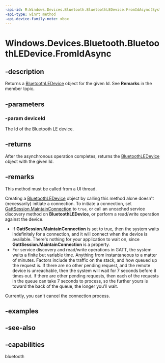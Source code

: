 ```yaml
---
-api-id: M:Windows.Devices.Bluetooth.BluetoothLEDevice.FromIdAsync(System.String)
-api-type: winrt method
-api-device-family-note: xbox
---
```


<!-- Method syntax
public Windows.Foundation.IAsyncOperation<Windows.Devices.Bluetooth.BluetoothLEDevice> FromIdAsync(System.String deviceId)
-->

# Windows.Devices.Bluetooth.BluetoothLEDevice.FromIdAsync

## -description
Returns a [BluetoothLEDevice](bluetoothledevice.md) object for the given Id. See **Remarks** in the member topic.

## -parameters

### -param deviceId
The Id of the Bluetooth LE device.

## -returns
After the asynchronous operation completes, returns the [BluetoothLEDevice](bluetoothledevice.md) object with the given Id.

## -remarks
This method must be called from a UI thread.

Creating a [BluetoothLEDevice](bluetoothledevice.md) object by calling this method alone doesn't (necessarily) initiate a connection. To initiate a connection, set [GattSession.MaintainConnection](/uwp/api/windows.devices.bluetooth.genericattributeprofile.gattsession.maintainconnection) to `true`, or call an uncached service discovery method on **BluetoothLEDevice**, or perform a read/write operation against the device.

- If **GattSession.MaintainConnection** is set to true, then the system waits indefinitely for a connection, and it will connect when the device is available. There's nothing for your application to wait on, since **GattSession.MaintainConnection** is a property.
- For service discovery and read/write operations in GATT, the system waits a finite but variable time. Anything from instantaneous to a matter of minutes. Factors include the traffic on the stack, and how queued up the request is. If there are no other pending request, and the remote device is unreachable, then the system will wait for 7 seconds before it times out. If there are other pending requests, then each of the requests in the queue can take 7 seconds to process, so the further yours is toward the back of the queue, the longer you'll wait.

Currently, you can't cancel the connection process.

## -examples

## -see-also


## -capabilities
bluetooth
